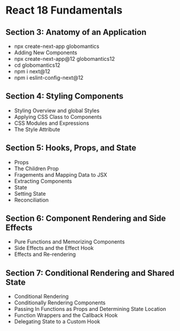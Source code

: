 # React 18 Fundamentals
## Section 3: Anatomy of an Application
* npx create-next-app globomantics
* Adding New Components
* npx create-next-app@12 globomantics12
* cd globomantics12
* npm i next@12
* npm i eslint-config-next@12
## Section 4: Styling Components
* Styling Overview and global Styles
* Applying CSS Class to Components
* CSS Modules and Expressions
* The Style Attribute
## Section 5: Hooks, Props, and State
* Props
* The Children Prop
* Fragements and Mapping Data to JSX
* Extracting Components
* State
* Setting State
* Reconciliation
## Section 6: Component Rendering and Side Effects
* Pure Functions and Memorizing Components
* Side Effects and the Effect Hook
* Effects and Re-rendering
## Section 7: Conditional Rendering and Shared State
* Conditional Rendering
* Conditionally Rendering Components
* Passing In Functions as Props and Determining State Location
* Function Wrappers and the Callback Hook
* Delegating State to a Custom Hook